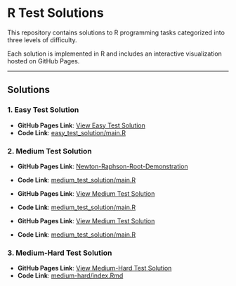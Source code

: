 # R Test Solutions

This repository contains solutions to R programming tasks categorized into three levels of difficulty.

Each solution is implemented in R and includes an interactive visualization hosted on GitHub Pages.

---

## Solutions

### 1. Easy Test Solution
- **GitHub Pages Link**: [View Easy Test Solution](https://suhaani-agarwal.github.io/r/easy_test_solution/index.html)
- **Code Link**: [easy_test_solution/main.R](https://github.com/suhaani-agarwal/r/tree/main/easy_test_solution)

### 2. Medium Test Solution
- **GitHub Pages Link**: [Newton-Raphson-Root-Demonstration](https://suhaani-agarwal.github.io/r/medium_test_newtons_method_code/index.html)
- **Code Link**: [medium_test_solution/main.R](https://github.com/suhaani-agarwal/r/tree/main/medium_test_newtons_method_code/newtons_root.r)

- **GitHub Pages Link**: [View Medium Test Solution](https://suhaani-agarwal.github.io/r/clt_animation/index.html)
- **Code Link**: [medium_test_solution/main.R](https://github.com/suhaani-agarwal/r/tree/main/medium_test_sol)

- **GitHub Pages Link**: [View Medium Test Solution](https://suhaani-agarwal.github.io/r/clt_animation/index.html)
- **Code Link**: [medium_test_solution/main.R](https://github.com/suhaani-agarwal/r/tree/main/medium_test_sol)

### 3. Medium-Hard Test Solution
- **GitHub Pages Link**: [View Medium-Hard Test Solution](https://suhaani-agarwal.github.io/r/medium-hard/index.html)
- **Code Link**: [medium-hard/index.Rmd](https://github.com/suhaani-agarwal/r/tree/main/medium-hard)

